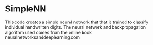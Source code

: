 # SimpleNN
This code creates a simple neural network that that is trained to classify individual handwritten digits. The neural network and backpropagation algorithm used comes from the online book neuralnetworksanddeeplearning.com
